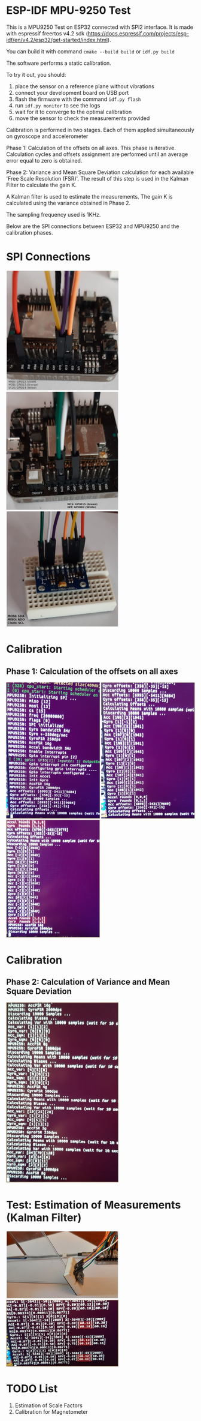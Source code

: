 ESP-IDF MPU-9250 Test
=====================

This is a MPU9250 Test on ESP32 connected with SPI2 interface.
It is made with espressif freertos v4.2 sdk (https://docs.espressif.com/projects/esp-idf/en/v4.2/esp32/get-started/index.html).

You can build it with command <code>cmake --build build</code> or  <code>idf.py build</code>

The software performs a static calibration. 

To try it out, you should:
1) place the sensor on a reference plane without vibrations
2) connect your development board on USB port
3) flash the firmware with the command <code>idf.py flash</code>
4) run <code>idf.py monitor</code> to see the logs
5) wait for it to converge to the optimal calibration
6) move the sensor to check the measurements provided



Calibration is performed in two stages. Each of them applied simultaneously on gyroscope and accelerometer

Phase 1: Calculation of the offsets on all axes. This phase is iterative. Calculation cycles and offsets assignment are performed until an average error equal to zero is obtained.

Phase 2: Variance and Mean Square Deviation calculation for each available 'Free Scale Resolution (FSR)'. The result of this step is used in the Kalman Filter to calculate the gain K.

A Kalman filter is used to estimate the measurements. The gain K is calculated using the variance obtained in Phase 2.

The sampling frequency used is 1KHz.

Below are the SPI connections between ESP32 and MPU9250 and the calibration phases.
<h1>SPI Connections</h1>
<p align="left">
  <img src="https://github.com/MyFreertosLab/my_mpu9250_test/blob/master/images/esp32ToImu-Miso-Mosi-Sclk.jpg" width="300" title="hover text">
  <img src="https://github.com/MyFreertosLab/my_mpu9250_test/blob/master/images/esp32ToImu-Ncs-Int.jpg" width="300" title="hover text">
  <img src="https://github.com/MyFreertosLab/my_mpu9250_test/blob/master/images/imuToEsp32.jpg" width="300" title="hover text">
</p>

<h1>Calibration</h1>
<h2>Phase 1: Calculation of the offsets on all axes</h2>
<p align="left">
  <img src="https://github.com/MyFreertosLab/my_mpu9250_test/blob/master/images/convergence-start.jpg" width="250" title="Start with command: 'idf.py monitor'">
  <img src="https://github.com/MyFreertosLab/my_mpu9250_test/blob/master/images/convergence-1.jpg" width="250" title="Offset Calc Cycles">
  <img src="https://github.com/MyFreertosLab/my_mpu9250_test/blob/master/images/convergence-2.jpg" width="250" title="Convergence OK">
</p>

<h1>Calibration</h1>
<h2>Phase 2: Calculation of Variance and Mean Square Deviation</h2>
<p align="left">
  <img src="https://github.com/MyFreertosLab/my_mpu9250_test/blob/master/images/biases-for-each-FSR.jpg" width="300" title="Variance and Mean Square Deviation calculation">
</p>

<h1>Test: Estimation of Measurements (Kalman Filter)</h1>
<p align="left">
  <img src="https://github.com/MyFreertosLab/my_mpu9250_test/blob/master/images/test-1.jpg" width="300" title="MPU9250 positioned with an exact 60 degree inclination">
  <img src="https://github.com/MyFreertosLab/my_mpu9250_test/blob/master/images/test-2.jpg" width="300" title="Misurements">
</p>

<h1>TODO List</h1>

1) Estimation of Scale Factors 
2) Calibration for Magnetometer

